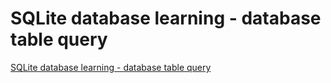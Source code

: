 # SQLite database learning - database table query
[SQLite database learning - database table query](https://aiwithcloud.com/2022/09/15/sqlite_database_learning___database_table_query/)